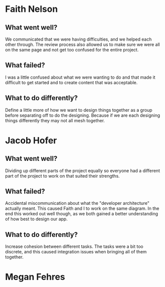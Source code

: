# Faith Nelson
## What went well?
We communicated that we were having difficulties, and we helped each other through. The review process also allowed us to make sure we were all on the same page and not get too confused for the entire project.

## What failed?
I was a little confused about what we were wanting to do and that made it difficult to get started and to create content that was acceptable. 

## What to do differently?
Define a little more of how we want to design things together as a group before separating off to do the designing. Because if we are each designing things differently they may not all mesh together.

# Jacob Hofer
## What went well?
Dividing up different parts of the project equally so everyone had a different part of the project to work on that suited their strengths.

## What failed?
Accidental miscommunication about what the "developer architecture" actually meant. This caused Faith and I to work on the same diagram. In the end this worked out well though, as we both gained a better understanding of how best to design our app.

## What to do differently?
Increase cohesion between different tasks. The tasks were a bit too discrete, and this caused integration issues when bringing all of them together.

# Megan Fehres
